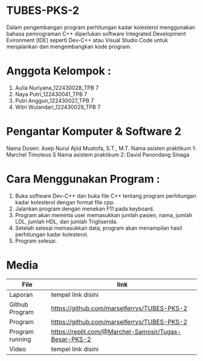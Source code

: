# TUBES-PKS-2
Dalam pengembangan program perhitungan kadar kolesterol menggunakan bahasa pemrograman C++ diperlukan software Integrated Development Evironment (IDE) seperti Dev-C++ atau Visual Studio Code untuk menjalankan dan mengembangkan kode program.
# Anggota Kelompok :
1. Aulia Nuriyana_122430028_TPB 7
2. Naya Putri_122430041_TPB 7
3. Putri Anggun_122430027_TPB 7
4. Witri Wulandari_122430029_TPB 7
# Pengantar Komputer & Software 2
Nama Dosen: Asep Nurul Ajiid Mustofa, S.T., M.T.
Nama asisten praktikum 1: Marchel Timoteus S
Nama asistem praktikum 2: David Panondang Sinaga
# Cara Menggunakan Program :
1. Buka software Dev-C++ dan buka file C++ tentang program 
perhitungan kadar kolesterol dengan format file cpp.
2. Jalankan program dengan menekan F11 pada keyboard.
3. Program akan meminta user memasukkan jumlah pasien, nama, jumlah 
LDL, jumlah HDL, dan jumlah Trigliserida.
4. Setelah selesai memasukkan data, program akan menampilan hasil 
perhitungan kadar kolesterol.
5. Program selesai.
# Media
| File |      link     |
| ------ | ------ |
| Laporan | tempel link disini |
| Github Program | https://github.com/marselferrys/TUBES-PKS-2 |
| Program | https://github.com/marselferrys/TUBES-PKS-2 |
| Program running | https://replit.com/@Marchel-Samosir/Tugas-Besar-PKS-2 |
| Video | tempel link disini |
